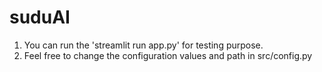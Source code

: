 # suduAI

1. You can run the 'streamlit run app.py' for testing purpose.
2. Feel free to change the configuration values and path in src/config.py

